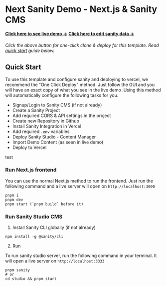# Next Sanity Demo - Next.js & Sanity CMS

**[Click here to see live demo →](https://demo.dzrlab.top/)**
**[Click here to edit sanity data →](https://demo.dzrlab.top/studio/)**

###### Click the above button for one-click clone & deploy for this template. Read [quick start](#quick-start) guide below. 

## Quick Start

To use this template and configure sanity and deploying to vercel, we recommend the "One Click Deploy" method.  Just follow the GUI and you will have an exact copy of what you see in the live demo .Using this method will automatically configure the following tasks for you.

- Signup/Login to Sanity CMS (if not already)
- Create a Sanity Project
- Add required CORS & API settings in the project
- Create new Repository in Github
- Install Sanity Integration in Vercel
- Add required `.env` variables
- Deploy Sanity Studio - Content Manager
- Import Demo Content (as seen in live demo)
- Deploy to Vercel

test
 
### Run Next.js frontend

You can use the normal Next.js method to run the frontend. Just run the following command and a live server will open on `http://localhost:3000`

```
pnpm i
pnpm dev
pnpm start (`pnpm build` before it)
```


### Run Sanity Studio CMS

1. Install Sanity CLI globally (if not already)

```
npm install -g @sanity/cli
```

2. Run 

To run sanity studio server, run the following command in your terminal.  It will open a live server on `http://localhost:3333`

```
pnpm sanity
# or
cd studio && pnpm start
```

